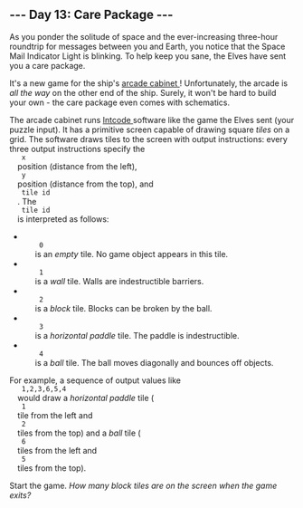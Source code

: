 <article class="day-desc">
 <h2>
  --- Day 13: Care Package ---
 </h2>
 <p>
  As you ponder the solitude of space and the ever-increasing three-hour roundtrip for messages between you and Earth, you notice that the Space Mail Indicator Light is blinking.  To help keep you sane, the Elves have sent you a care package.
 </p>
 <p>
  It's a new game for the ship's
  <a href="https://en.wikipedia.org/wiki/Arcade_cabinet">
   arcade cabinet
  </a>
  ! Unfortunately, the arcade is
  <em>
   all the way
  </em>
  on the other end of the ship. Surely, it won't be hard to build your own - the care package even comes with schematics.
 </p>
 <p>
  The arcade cabinet runs
  <a href="9">
   Intcode
  </a>
  software like the game the Elves sent (your puzzle input). It has a primitive screen capable of drawing square
  <em>
   tiles
  </em>
  on a grid.  The software draws tiles to the screen with output instructions: every three output instructions specify the
  <code>
   x
  </code>
  position (distance from the left),
  <code>
   y
  </code>
  position (distance from the top), and
  <code>
   tile id
  </code>
  . The
  <code>
   tile id
  </code>
  is interpreted as follows:
 </p>
 <ul>
  <li>
   <code>
    0
   </code>
   is an
   <em>
    empty
   </em>
   tile.  No game object appears in this tile.
  </li>
  <li>
   <code>
    1
   </code>
   is a
   <em>
    wall
   </em>
   tile.  Walls are indestructible barriers.
  </li>
  <li>
   <code>
    2
   </code>
   is a
   <em>
    block
   </em>
   tile.  Blocks can be broken by the ball.
  </li>
  <li>
   <code>
    3
   </code>
   is a
   <em>
    horizontal paddle
   </em>
   tile.  The paddle is indestructible.
  </li>
  <li>
   <code>
    4
   </code>
   is a
   <em>
    ball
   </em>
   tile.  The ball moves diagonally and bounces off objects.
  </li>
 </ul>
 <p>
  For example, a sequence of output values like
  <code>
   1,2,3,6,5,4
  </code>
  would draw a
  <em>
   horizontal paddle
  </em>
  tile (
  <code>
   1
  </code>
  tile from the left and
  <code>
   2
  </code>
  tiles from the top) and a
  <em>
   ball
  </em>
  tile (
  <code>
   6
  </code>
  tiles from the left and
  <code>
   5
  </code>
  tiles from the top).
 </p>
 <p>
  Start the game.
  <em>
   How many block tiles are on the screen when the game exits?
  </em>
 </p>
</article>
